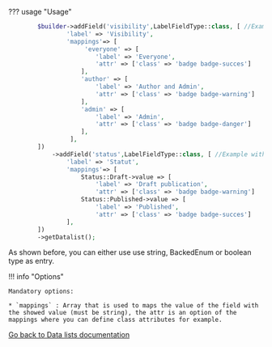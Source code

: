 

??? usage "Usage"
```php
        $builder->addField('visibility',LabelFieldType::class, [ //Example with a simple text
                'label' => 'Visibility',
                'mappings'=> [
                     'everyone' => [
                        'label' => 'Everyone',
                        'attr' => ['class' => 'badge badge-succes']
                    ],
                    'author' => [
                        'label' => 'Author and Admin',
                        'attr' => ['class' => 'badge badge-warning']
                    ],
                    'admin' => [
                        'label' => 'Admin',
                        'attr' => ['class' => 'badge badge-danger']
                    ],
                 ],
        ])
            ->addField('status',LabelFieldType::class, [ //Example with an Enum
                'label' => 'Statut',
                'mappings'=> [
                    Status::Draft->value => [
                        'label' => 'Draft publication',
                        'attr' => ['class' => 'badge badge-warning']                    ],
                    Status::Published->value => [
                        'label' => 'Published',
                        'attr' => ['class' => 'badge badge-succes']                     ],
                ],
        ])
        ->getDatalist();
```
As shown before, you can either use use string, BackedEnum or boolean type as entry.

!!! info "Options"

    Mandatory options:
    
    * `mappings` : Array that is used to maps the value of the field with the showed value (must be string), the attr is an option of the mappings where you can define class attributes for example.


[Go back to Data lists documentation](../../data_lists.md)
